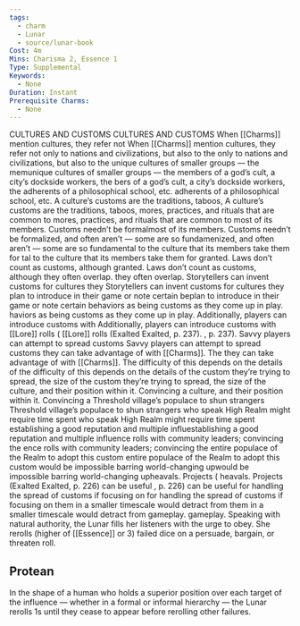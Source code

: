 ```yaml
---
tags:
  - charm
  - Lunar
  - source/lunar-book
Cost: 4m
Mins: Charisma 2, Essence 1
Type: Supplemental
Keywords:
  - None
Duration: Instant
Prerequisite Charms:
  - None
---
```

CULTURES AND CUSTOMS CULTURES AND CUSTOMS When [[Charms]] mention cultures, they refer not When [[Charms]] mention cultures, they refer not only to nations and civilizations, but also to the only to nations and civilizations, but also to the unique cultures of smaller groups — the memunique cultures of smaller groups — the members of a god’s cult, a city’s dockside workers, the bers of a god’s cult, a city’s dockside workers, the adherents of a philosophical school, etc. adherents of a philosophical school, etc. A culture’s customs are the traditions, taboos, A culture’s customs are the traditions, taboos, mores, practices, and rituals that are common to mores, practices, and rituals that are common to most of its members. Customs needn’t be formalmost of its members. Customs needn’t be formalized, and often aren’t — some are so fundamenized, and often aren’t — some are so fundamental to the culture that its members take them for tal to the culture that its members take them for granted. Laws don’t count as customs, although granted. Laws don’t count as customs, although they often overlap. they often overlap. Storytellers can invent customs for cultures they Storytellers can invent customs for cultures they plan to introduce in their game or note certain beplan to introduce in their game or note certain behaviors as being customs as they come up in play. haviors as being customs as they come up in play. Additionally, players can introduce customs with Additionally, players can introduce customs with [[Lore]] rolls ( [[Lore]] rolls (Exalted Exalted, p. 237). , p. 237). Savvy players can attempt to spread customs Savvy players can attempt to spread customs they can take advantage of with [[Charms]]. The they can take advantage of with [[Charms]]. The difficulty of this depends on the details of the difficulty of this depends on the details of the custom they’re trying to spread, the size of the custom they’re trying to spread, the size of the culture, and their position within it. Convincing a culture, and their position within it. Convincing a Threshold village’s populace to shun strangers Threshold village’s populace to shun strangers who speak High Realm might require time spent who speak High Realm might require time spent establishing a good reputation and multiple influestablishing a good reputation and multiple influence rolls with community leaders; convincing the ence rolls with community leaders; convincing the entire populace of the Realm to adopt this custom entire populace of the Realm to adopt this custom would be impossible barring world-changing upwould be impossible barring world-changing upheavals. Projects ( heavals. Projects (Exalted Exalted, p. 226) can be useful , p. 226) can be useful for handling the spread of customs if focusing on for handling the spread of customs if focusing on them in a smaller timescale would detract from them in a smaller timescale would detract from gameplay. gameplay. Speaking with natural authority, the Lunar fills her listeners with the urge to obey. She rerolls (higher of [[Essence]] or 3) failed dice on a persuade, bargain, or threaten roll. 
## Protean 

In the shape of a human who holds a superior position over each target of the influence — whether in a formal or informal hierarchy — the Lunar rerolls 1s until they cease to appear before rerolling other failures.